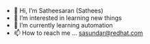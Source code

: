 - 👋 Hi, I’m Satheesaran (Sathees)
- 👀 I’m interested in learning new things
- 🌱 I’m currently learning automation
- 📫 How to reach me ... sasundar@redhat.com

<!---
stesrn/stesrn is a ✨ special ✨ repository because its `README.md` (this file) appears on your GitHub profile.
You can click the Preview link to take a look at your changes.
--->
